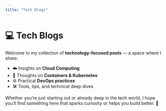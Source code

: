 ```yaml
---
title: "Tech Blogs"
---
```


# 💻 Tech Blogs

Welcome to my collection of **technology-focused posts** — a space where I share:  

- ☁️ Insights on **Cloud Computing**  
- 🐳 Thoughts on **Containers & Kubernetes**  
- ⚙️ Practical **DevOps practices**  
- 🛠️ Tools, tips, and technical deep dives  

Whether you’re just starting out or already deep in the tech world, I hope you’ll find something here that sparks curiosity or helps you build better. 🚀
